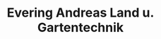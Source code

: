 ---
title: "Evering Andreas Land u. Gartentechnik"
url: /enger/evering-andreas-land-u-gartentechnik/
shop: Haushaltsartikel
---